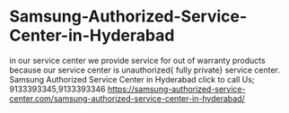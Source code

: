 # Samsung-Authorized-Service-Center-in-Hyderabad
in our service center we provide service for out of warranty products because our service center is unauthorized{ fully private} service center. Samsung Authorized Service Center in Hyderabad click to call Us; 9133393345,9133393346 https://samsung-authorized-service-center.com/samsung-authorized-service-center-in-hyderabad/
